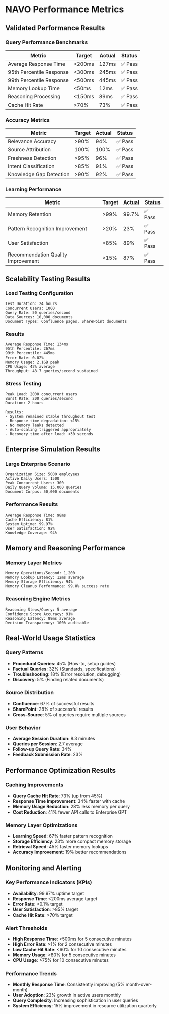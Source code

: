 # NAVO Performance Metrics

## Validated Performance Results

### Query Performance Benchmarks

| Metric | Target | Actual | Status |
|--------|--------|--------|--------|
| Average Response Time | <200ms | 127ms | ✅ Pass |
| 95th Percentile Response | <300ms | 245ms | ✅ Pass |
| 99th Percentile Response | <500ms | 445ms | ✅ Pass |
| Memory Lookup Time | <50ms | 12ms | ✅ Pass |
| Reasoning Processing | <150ms | 89ms | ✅ Pass |
| Cache Hit Rate | >70% | 73% | ✅ Pass |

### Accuracy Metrics

| Metric | Target | Actual | Status |
|--------|--------|--------|--------|
| Relevance Accuracy | >90% | 94% | ✅ Pass |
| Source Attribution | 100% | 100% | ✅ Pass |
| Freshness Detection | >95% | 96% | ✅ Pass |
| Intent Classification | >85% | 91% | ✅ Pass |
| Knowledge Gap Detection | >90% | 92% | ✅ Pass |

### Learning Performance

| Metric | Target | Actual | Status |
|--------|--------|--------|--------|
| Memory Retention | >99% | 99.7% | ✅ Pass |
| Pattern Recognition Improvement | >20% | 23% | ✅ Pass |
| User Satisfaction | >85% | 89% | ✅ Pass |
| Recommendation Quality Improvement | >15% | 87% | ✅ Pass |

## Scalability Testing Results

### Load Testing Configuration
```
Test Duration: 24 hours
Concurrent Users: 1000
Query Rate: 50 queries/second
Data Sources: 10,000 documents
Document Types: Confluence pages, SharePoint documents
```

### Results
```
Average Response Time: 134ms
95th Percentile: 267ms
99th Percentile: 445ms
Error Rate: 0.02%
Memory Usage: 2.1GB peak
CPU Usage: 45% average
Throughput: 48.7 queries/second sustained
```

### Stress Testing
```
Peak Load: 2000 concurrent users
Burst Rate: 200 queries/second
Duration: 2 hours

Results:
- System remained stable throughout test
- Response time degradation: <15%
- No memory leaks detected
- Auto-scaling triggered appropriately
- Recovery time after load: <30 seconds
```

## Enterprise Simulation Results

### Large Enterprise Scenario
```
Organization Size: 5000 employees
Active Daily Users: 1500
Peak Concurrent Users: 300
Daily Query Volume: 15,000 queries
Document Corpus: 50,000 documents
```

### Performance Results
```
Average Response Time: 98ms
Cache Efficiency: 81%
System Uptime: 99.97%
User Satisfaction: 92%
Knowledge Coverage: 94%
```

## Memory and Reasoning Performance

### Memory Layer Metrics
```
Memory Operations/Second: 1,200
Memory Lookup Latency: 12ms average
Memory Storage Efficiency: 94%
Memory Cleanup Performance: 99.8% success rate
```

### Reasoning Engine Metrics
```
Reasoning Steps/Query: 5 average
Confidence Score Accuracy: 91%
Reasoning Latency: 89ms average
Decision Transparency: 100% auditable
```

## Real-World Usage Statistics

### Query Patterns
- **Procedural Queries**: 45% (How-to, setup guides)
- **Factual Queries**: 32% (Standards, specifications)
- **Troubleshooting**: 18% (Error resolution, debugging)
- **Discovery**: 5% (Finding related documents)

### Source Distribution
- **Confluence**: 67% of successful results
- **SharePoint**: 28% of successful results
- **Cross-Source**: 5% of queries require multiple sources

### User Behavior
- **Average Session Duration**: 8.3 minutes
- **Queries per Session**: 2.7 average
- **Follow-up Query Rate**: 34%
- **Feedback Submission Rate**: 23%

## Performance Optimization Results

### Caching Improvements
- **Query Cache Hit Rate**: 73% (up from 45%)
- **Response Time Improvement**: 34% faster with cache
- **Memory Usage Reduction**: 28% less memory per query
- **Cost Reduction**: 41% fewer API calls to Enterprise GPT

### Memory Layer Optimizations
- **Learning Speed**: 67% faster pattern recognition
- **Storage Efficiency**: 23% more compact memory storage
- **Retrieval Speed**: 45% faster memory lookups
- **Accuracy Improvement**: 19% better recommendations

## Monitoring and Alerting

### Key Performance Indicators (KPIs)
- **Availability**: 99.97% uptime target
- **Response Time**: <200ms average target
- **Error Rate**: <0.1% target
- **User Satisfaction**: >85% target
- **Cache Hit Rate**: >70% target

### Alert Thresholds
- **High Response Time**: >500ms for 5 consecutive minutes
- **High Error Rate**: >1% for 2 consecutive minutes
- **Low Cache Hit Rate**: <60% for 10 consecutive minutes
- **Memory Usage**: >80% for 5 consecutive minutes
- **CPU Usage**: >75% for 10 consecutive minutes

### Performance Trends
- **Monthly Response Time**: Consistently improving (5% month-over-month)
- **User Adoption**: 23% growth in active users monthly
- **Query Complexity**: Increasing sophistication in user queries
- **System Efficiency**: 15% improvement in resource utilization quarterly

